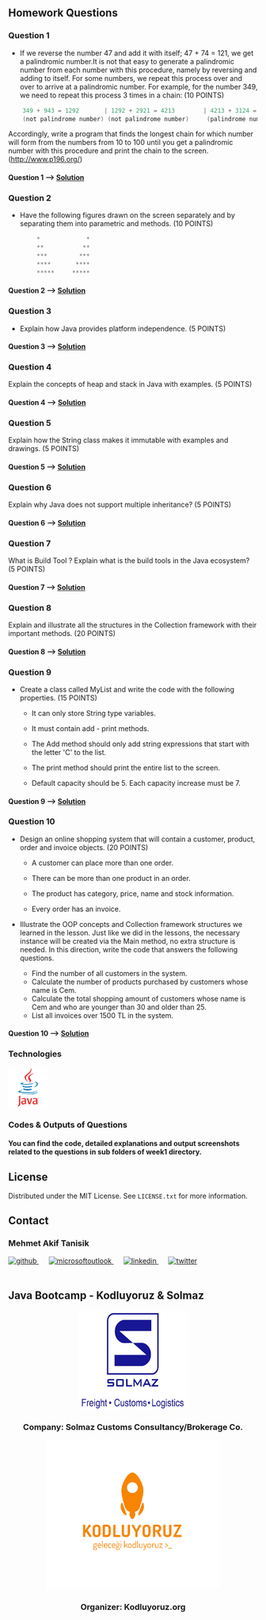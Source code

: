 <!-- ABOUT THE PROJECT -->
## Homework Questions

### Question 1
- If we reverse the number 47 and add it with itself; 47 + 74 = 121, we get a palindromic number.It is not that easy to generate
a palindromic number from each number with this procedure,  namely by reversing and adding to itself. For some numbers, we repeat this process over and over to arrive at a palindromic number. For example, for the number 349, we need to repeat this process 3 times in a chain: (10 POINTS)

```Java
    349 + 943 = 1292       | 1292 + 2921 = 4213        | 4213 + 3124 = 7337
    (not palindrome number) (not palindrome number)     (palindrome number)
```
Accordingly, write a program that finds the longest chain for which number will form from the numbers from 10 to 100 until you get a palindromic number with this procedure and print the chain to the screen. (http://www.p196.org/)

#### Question 1  --> <a href="" target="_blank">Solution</a>

### Question 2
- Have the following figures drawn on the screen separately and by separating them into parametric and methods. (10 POINTS)
```Java
        *             *
        **           **
        ***         ***
        ****       ****
        *****     *****
```

#### Question 2  --> <a href="" target="_blank">Solution</a>

### Question 3
- Explain how Java provides platform independence. (5 POINTS)

#### Question 3  --> <a href="" target="_blank">Solution</a>

### Question 4
Explain the concepts of heap and stack in Java with examples. (5 POINTS)

#### Question 4  --> <a href="" target="_blank">Solution</a>

### Question 5
Explain how the String class makes it immutable with examples and drawings. (5 POINTS)

#### Question 5  --> <a href="" target="_blank">Solution</a>

### Question 6
Explain why Java does not support multiple inheritance? (5 POINTS)

#### Question 6  --> <a href="" target="_blank">Solution</a>

### Question 7
What is Build Tool ? Explain what is the build tools in the Java ecosystem? (5 POINTS)

#### Question 7  --> <a href="" target="_blank">Solution</a>

### Question 8
Explain and illustrate all the structures in the Collection framework with their important methods. (20 POINTS)

#### Question 8  --> <a href="" target="_blank">Solution</a>

### Question 9
- Create a class called MyList and write the code with the following properties. (15 POINTS)

  - It can only store String type variables.

  - It must contain add - print methods.

  - The Add method should only add string expressions that start with the letter 'C' to the list.

  - The print method should print the entire list to the screen.

  - Default capacity should be 5. Each capacity increase must be 7.

#### Question 9  --> <a href="" target="_blank">Solution</a>

### Question 10
- Design an online shopping system that will contain a customer, product, order and invoice objects. (20 POINTS)

  - A customer can place more than one order.

  - There can be more than one product in an order.

  - The product has category, price, name and stock information.

  - Every order has an invoice.

- Illustrate the OOP concepts and Collection framework structures we learned in the lesson. Just like we did in the lessons, the necessary instance will be created via the Main method, no extra structure is needed. In this direction, write the code that answers the following questions.

  - Find the number of all customers in the system.
  - Calculate the number of products purchased by customers whose name is Cem.
  - Calculate the total shopping amount of customers whose name is Cem and who are younger than 30 and older than 25.
  - List all invoices over 1500 TL in the system.

#### Question 10  --> <a href="" target="_blank">Solution</a>

<!-- TECHNOLOGIES -->
### Technologies


<a href="https://www.java.com/" target="_blank"><img src="outputImages/logos/java.svg" alt="Java" height="80" /></a>  



<!-- OUTPUT SCREENSHOTS -->

### Codes & Outputs of Questions
#### You can find the code, detailed explanations and output screenshots related to the questions in sub folders of week1 directory.

<!-- LICENSE -->
## License

Distributed under the MIT License. See `LICENSE.txt` for more information.




<!-- CONTACT -->
## Contact

### Mehmet Akif Tanisik 

<a href="https://github.com/mehmet-akif-tanisik" target="_blank">
<img  src=https://img.shields.io/badge/github-%2324292e.svg?&style=for-the-badge&logo=github&logoColor=white alt=github style="margin-bottom: 20px;" />
</a>
<a href = "mailto:matnsk@outlook.com?subject = Feedback&body = Message">
<img src=https://img.shields.io/badge/send-email-email?&style=for-the-badge&logo=microsoftoutlook&color=CD5C5C alt=microsoftoutlook style="margin-bottom: 20px; margin-left:20px" />
</a>
<a href="https://linkedin.com/in/mehmet-akif-tanisik" target="_blank">
<img src=https://img.shields.io/badge/linkedin-%231E77B5.svg?&style=for-the-badge&logo=linkedin&logoColor=white alt=linkedin style="margin-bottom: 20px; margin-left:20px" />
</a>  
<a href="https://twitter.com/makiftanisik" target="_blank">
<img src=https://img.shields.io/badge/twitter-%2300acee.svg?&style=for-the-badge&logo=twitter&logoColor=white alt=twitter style="margin-bottom: 20px; margin-left:20px" />
</a>

<!-- PROJECT-BOOTCAMP-PRACTICUM PART -->
<br />

## Java Bootcamp - Kodluyoruz & Solmaz
<div align="center">
  <a href="https://www.solmaz.com">
    <img src="outputImages/logos/solmaz-logo.jpg" alt="Logo" width="220" height="200">
  </a>

<h3 align="center">Company: Solmaz Customs Consultancy/Brokerage Co.</h3>
</div>

<div align="center">
  <a href="https://kodluyoruz.org/tr/kodluyoruz/">
    <img src="outputImages/logos/kodluyoruz-logo.png" alt="Logo" width="350" height="300">
  </a>
<h3 align="center">Organizer: Kodluyoruz.org</h3>
</div>

